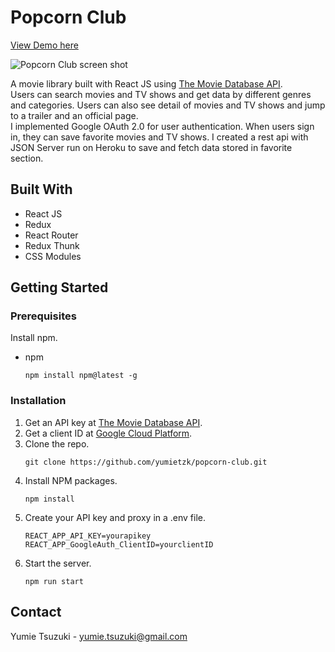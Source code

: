# Popcorn Club

[View Demo here](https://popcorn-club.netlify.app)


![Popcorn Club screen shot](https://user-images.githubusercontent.com/61277579/134947887-a274599d-3d83-46c0-b359-50ee43618ddb.png)


A movie library built with React JS using [The Movie Database API](https://www.themoviedb.org/documentation/api).  
Users can search movies and TV shows and get data by different genres and categories. Users can also see detail of movies and TV shows and jump to a trailer and an official page.  
I implemented Google OAuth 2.0 for user authentication. When users sign in, they can save favorite movies and TV shows. I created a rest api with JSON Server run on Heroku to save and fetch data stored in favorite section.   


## Built With

- React JS
- Redux
- React Router
- Redux Thunk
- CSS Modules


## Getting Started

### Prerequisites

Install npm. 

- npm
  ```
  npm install npm@latest -g
  ```

### Installation
1. Get an API key at [The Movie Database API](https://www.themoviedb.org/documentation/api).
2. Get a client ID at [Google Cloud Platform](https://console.cloud.google.com/).
3. Clone the repo.
    ```
    git clone https://github.com/yumietzk/popcorn-club.git
    ```
3. Install NPM packages.
    ```
    npm install
    ```
4. Create your API key and proxy in a .env file.
    ```
    REACT_APP_API_KEY=yourapikey
    REACT_APP_GoogleAuth_ClientID=yourclientID
    ```
5. Start the server.
    ```
    npm run start
    ```


## Contact

Yumie Tsuzuki - yumie.tsuzuki@gmail.com

